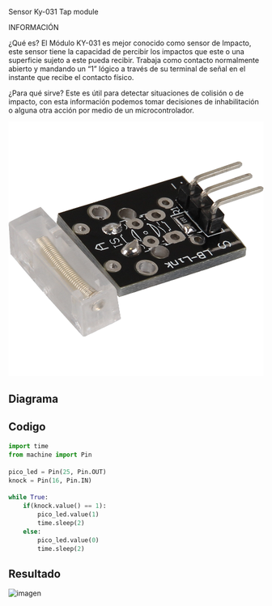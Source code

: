 Sensor Ky-031 Tap module

INFORMACIÓN

¿Qué es? 
El Módulo KY-031 es mejor conocido como sensor de Impacto, este sensor tiene la capacidad de percibir los impactos que este o una superficie sujeto a este pueda recibir. Trabaja como contacto normalmente abierto y mandando un “1” lógico a través de su terminal de señal en el instante que recibe el contacto físico.

¿Para qué sirve?
Este es útil para detectar situaciones de colisión o de impacto, con esta información podemos tomar decisiones de inhabilitación o alguna otra acción por medio de un microcontrolador.

![imagen](Imagenes/KY-031A.png)

<h2> Diagrama</h2>

## Codigo

```python
import time
from machine import Pin

pico_led = Pin(25, Pin.OUT)
knock = Pin(16, Pin.IN)

while True:
    if(knock.value() == 1):
        pico_led.value(1)
        time.sleep(2)
    else:
        pico_led.value(0)
        time.sleep(2)
```

## Resultado
![imagen](Imagenes/KY-031B.jpg)
